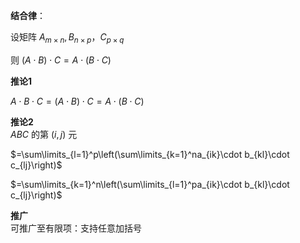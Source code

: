 **结合律**：  
  
设矩阵 $A_{m\times n}, B_{n\times p}，C_{p\times q}$   
  
则 $(A\cdot B)\cdot C=A\cdot(B\cdot C)$   
  
**推论1**  
  
 $A\cdot B\cdot C=(A\cdot B)\cdot C=A\cdot(B\cdot C)$   
  
**推论2**  
 $ABC$ 的第 $(i,j)$ 元  
  
 $=\sum\limits_{l=1}^p\left(\sum\limits_{k=1}^na_{ik}\cdot b_{kl}\cdot c_{lj}\right)$   
  
 $=\sum\limits_{k=1}^n\left(\sum\limits_{l=1}^pa_{ik}\cdot b_{kl}\cdot c_{lj}\right)$   
  
**推广**  
可推广至有限项：支持任意加括号  
  
